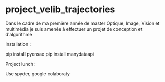# project_velib_trajectories
Dans le cadre de ma première année de master Optique, Image, Vision et multimédia je suis amenée à effectuer un projet de conception et d'algorithme

Installation :

pip install pyensae
pip install manydataapi

Project lunch :

Use spyder, google colaboraty 


